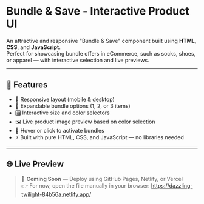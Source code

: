 #  Bundle & Save - Interactive Product UI

An attractive and responsive "Bundle & Save" component built using **HTML**, **CSS**, and **JavaScript**.  
Perfect for showcasing bundle offers in eCommerce, such as socks, shoes, or apparel — with interactive selection and live previews.

---

## 🎯 Features

- 🎨 Responsive layout (mobile & desktop)
- 🧩 Expandable bundle options (1, 2, or 3 items)
- 🎛️ Interactive size and color selectors
- 🖼️ Live product image preview based on color selection
- 🧠 Hover or click to activate bundles
- ⚡ Built with pure HTML, CSS, and JavaScript — no libraries needed

---

## 🌐 Live Preview

> 🔗 **Coming Soon** — Deploy using GitHub Pages, Netlify, or Vercel  
> 👉 For now, open the file manually in your browser: https://dazzling-twilight-84b56a.netlify.app/
